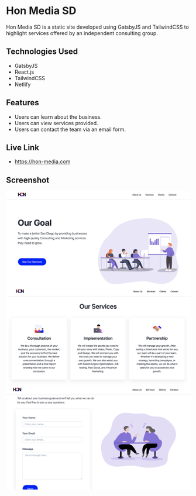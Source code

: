 # Hon Media SD

Hon Media SD is a static site developed using GatsbyJS and TailwindCSS to highlight services offered by an independent consulting group.

## Technologies Used

- GatsbyJS
- React.js
- TailwindCSS
- Netlify

## Features

- Users can learn about the business.
- Users can view services provided.
- Users can contact the team via an email form.

## Live Link

- https://hon-media.com

## Screenshot

![home](src/images/ss1.png)
![services](src/images/ss2.png)
![contact](src/images/ss3.png)